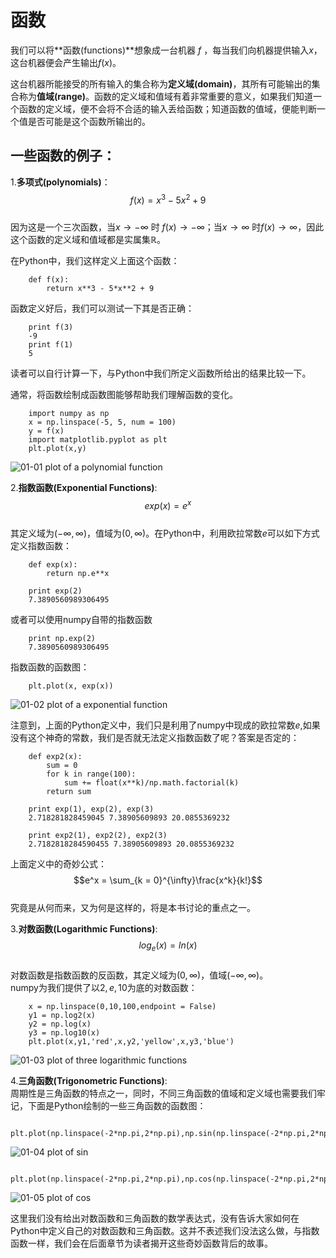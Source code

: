 # 函数

我们可以将**函数\(functions\)**想象成一台机器 $f$ ，每当我们向机器提供输入$x$，这台机器便会产生输出$f(x)$。

这台机器所能接受的所有输入的集合称为**定义域\(domain\)**，其所有可能输出的集合称为**值域\(range\)**。函数的定义域和值域有着非常重要的意义，如果我们知道一个函数的定义域，便不会将不合适的输入丢给函数；知道函数的值域，便能判断一个值是否可能是这个函数所输出的。

## 一些函数的例子：

1.**多项式\(polynomials\)**：  
$$f(x)=x^3-5x^2+9$$  
因为这是一个三次函数，当$x\rightarrow -\infty$ 时 $f(x)\rightarrow -\infty$；当$x\rightarrow \infty$ 时$f(x)\rightarrow \infty$，因此这个函数的定义域和值域都是实属集$\mathbb{R}$。

在Python中，我们这样定义上面这个函数：

```
    def f(x):
        return x**3 - 5*x**2 + 9
```

函数定义好后，我们可以测试一下其是否正确：

```
    print f(3)
    -9
    print f(1)
    5
```

读者可以自行计算一下，与Python中我们所定义函数所给出的结果比较一下。

通常，将函数绘制成函数图能够帮助我们理解函数的变化。

```
    import numpy as np
    x = np.linspace(-5, 5, num = 100)
    y = f(x)
    import matplotlib.pyplot as plt
    plt.plot(x,y)
```

![01-01 plot of a polynomial function](images/01-01.png)

2.**指数函数\(Exponential Functions\)**:  
$$exp(x)=e^x$$  
其定义域为$(-\infty,\infty)$，值域为$(0,\infty)$。在Python中，利用欧拉常数$e$可以如下方式定义指数函数：

```
    def exp(x):
        return np.e**x

    print exp(2)
    7.3890560989306495
```

或者可以使用numpy自带的指数函数

```
    print np.exp(2)
    7.3890560989306495
```

指数函数的函数图：

```
    plt.plot(x, exp(x))
```

![01-02 plot of a exponential function](images/01-02expfunction.png)

注意到，上面的Python定义中，我们只是利用了numpy中现成的欧拉常数$e$,如果没有这个神奇的常数，我们是否就无法定义指数函数了呢？答案是否定的：

```
    def exp2(x):
        sum = 0
        for k in range(100):
            sum += float(x**k)/np.math.factorial(k)
        return sum

    print exp(1), exp(2), exp(3)
    2.718281828459045 7.38905609893 20.0855369232

    print exp2(1), exp2(2), exp2(3)
    2.7182818284590455 7.38905609893 20.0855369232
```

上面定义中的奇妙公式：  
$$e^x = \sum_{k = 0}^{\infty}\frac{x^k}{k!}$$  
究竟是从何而来，又为何是这样的，将是本书讨论的重点之一。

3.**对数函数\(Logarithmic Functions\)**:  
$$log_{e}(x)=ln(x)$$  
对数函数是指数函数的反函数，其定义域为$(0,\infty)$，值域$(-\infty,\infty)$。  
numpy为我们提供了以$2,e,10$为底的对数函数：

```
    x = np.linspace(0,10,100,endpoint = False)
    y1 = np.log2(x)
    y2 = np.log(x)
    y3 = np.log10(x)
    plt.plot(x,y1,'red',x,y2,'yellow',x,y3,'blue')
```

![01-03 plot of three logarithmic functions](images/01-03logfunction.png)

4.**三角函数\(Trigonometric Functions\)**:  
周期性是三角函数的特点之一，同时，不同三角函数的值域和定义域也需要我们牢记，下面是Python绘制的一些三角函数的函数图：

```
    plt.plot(np.linspace(-2*np.pi,2*np.pi),np.sin(np.linspace(-2*np.pi,2*np.pi)))
```

![01-04 plot of sin](images/01-04sin.png)

```
    plt.plot(np.linspace(-2*np.pi,2*np.pi),np.cos(np.linspace(-2*np.pi,2*np.pi)))
```

![01-05 plot of cos](images/01-05cos.png)

这里我们没有给出对数函数和三角函数的数学表达式，没有告诉大家如何在Python中定义自己的对数函数和三角函数。这并不表述我们没法这么做，与指数函数一样，我们会在后面章节为读者揭开这些奇妙函数背后的故事。
